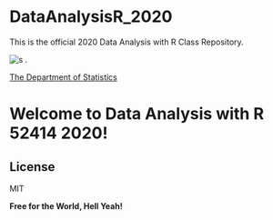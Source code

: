 # DataAnalysisR_2020
This is the official 2020 Data Analysis with R Class Repository.   


![s](http://en.brand.huji.ac.il/sites/default/files/styles/os_files_large/public/branden/files/huji_logoeng_hor.jpg?m=1452593067&itok=pu2gicEP) . 

[The Department of Statistics](http://new.huji.ac.il/en)

# **Welcome to Data Analysis with R 52414 2020!**



  
  
    
License
----

MIT


**Free for the World, Hell Yeah!**
